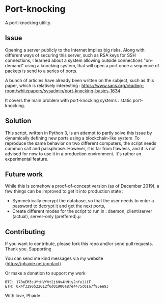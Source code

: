 # Port-knocking
A port-knocking utility. 

## Issue
Opening a server publicly to the Internet implies big risks.
Along with different ways of securing this server, such as RSA keys for SSH connections, I learned about a system allowing outside connections "on-demand" using a knocking system, that will open a port once a sequence of packets is send to a series of ports.

A bunch of articles have already been written on the subject, such as this paper, which is relatively interesting :
https://www.sans.org/reading-room/whitepapers/sysadmin/port-knocking-basics-1634

It covers the main problem with port-knocking systems : static port-knocking.

## Solution
This script, written in Python 3, is an attempt to partly solve this issue by dynamically defining new ports using a blockchain-like system.
To reproduce the same behavior on two different computers, the script needs common salt and passphrase.
However, it is far from flawless, and it is not advised for now to use it in a production environment. It's rather an experimental feature.

## Future work
While this is somehow a proof-of-concept version (as of December 2019), a few things can be improved to get it into production state :
- Symmetrically encrypt the database, so that the user needs to enter a password to decrypt it and get the next ports,
- Create different modes for the script to run in : daemon, client/server (actual), server-only (preffered).µ

## Contributing
If you want to contribute, please fork this repo and/or send pull requests. Thank you.
Supporting

You can send me kind messages via my website (https://phaide.net/contact)

Or make a donation to support my work

    BTC: 178oEM3sUYtHVYVt2jbHv4HNjy2nfu1iiT
    ETH: 0x4f3290b22012f0d01900a87e4475c01a7f95ee93

With love,
Phaide.

